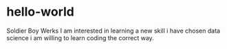 # hello-world
Soldier Boy Werks
I am interested in learning a new skill i have chosen data science
i am willing to learn coding the correct way.
